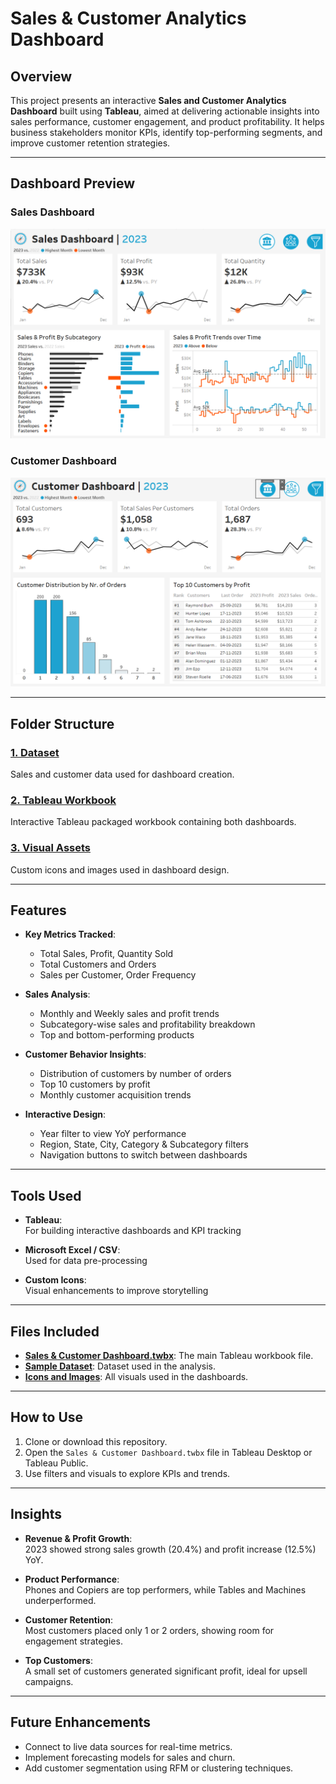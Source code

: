 # Sales & Customer Analytics Dashboard

## Overview
This project presents an interactive **Sales and Customer Analytics Dashboard** built using **Tableau**, aimed at delivering actionable insights into sales performance, customer engagement, and product profitability. It helps business stakeholders monitor KPIs, identify top-performing segments, and improve customer retention strategies.

---

## Dashboard Preview
### Sales Dashboard  
![Sales Dashboard](https://github.com/21BPS1591/Sales-Analysis/blob/main/Sales%20Dashboard.png)

### Customer Dashboard  
![Customer Dashboard](https://github.com/21BPS1591/Sales-Analysis/blob/main/Customer%20Dashboard.png)

---

## Folder Structure

### [1. Dataset](https://github.com/21BPS1591/Sales-Analysis/tree/main/Dataset) 
Sales and customer data used for dashboard creation.

### [2. Tableau Workbook](https://github.com/21BPS1591/Sales-Analysis/blob/main/Tableau%20Sales%20%26%20Customer%20Dashboards.twbx)
Interactive Tableau packaged workbook containing both dashboards.

### [3. Visual Assets](https://github.com/21BPS1591/Sales-Analysis/tree/main/Dashboard%20Icons)
Custom icons and images used in dashboard design.

---

## Features

- **Key Metrics Tracked**:
  - Total Sales, Profit, Quantity Sold
  - Total Customers and Orders
  - Sales per Customer, Order Frequency

- **Sales Analysis**:
  - Monthly and Weekly sales and profit trends
  - Subcategory-wise sales and profitability breakdown
  - Top and bottom-performing products

- **Customer Behavior Insights**:
  - Distribution of customers by number of orders
  - Top 10 customers by profit
  - Monthly customer acquisition trends

- **Interactive Design**:
  - Year filter to view YoY performance
  - Region, State, City, Category & Subcategory filters
  - Navigation buttons to switch between dashboards

---

## Tools Used

- **Tableau**:  
  For building interactive dashboards and KPI tracking

- **Microsoft Excel / CSV**:  
  Used for data pre-processing

- **Custom Icons**:  
  Visual enhancements to improve storytelling

---

## Files Included

- **[Sales & Customer Dashboard.twbx](https://github.com/21BPS1591/Sales-Analysis/blob/main/Tableau%20Sales%20%26%20Customer%20Dashboards.twbx)**: The main Tableau workbook file.
- **[Sample Dataset](https://github.com/21BPS1591/Sales-Analysis/tree/main/Dataset)**: Dataset used in the analysis.
- **[Icons and Images](https://github.com/21BPS1591/Sales-Analysis/tree/main/Dashboard%20Icons)**: All visuals used in the dashboards.

---

## How to Use

1. Clone or download this repository.
2. Open the `Sales & Customer Dashboard.twbx` file in Tableau Desktop or Tableau Public.
3. Use filters and visuals to explore KPIs and trends.

---

## Insights

- **Revenue & Profit Growth**:  
  2023 showed strong sales growth (20.4%) and profit increase (12.5%) YoY.

- **Product Performance**:  
  Phones and Copiers are top performers, while Tables and Machines underperformed.

- **Customer Retention**:  
  Most customers placed only 1 or 2 orders, showing room for engagement strategies.

- **Top Customers**:  
  A small set of customers generated significant profit, ideal for upsell campaigns.

---

## Future Enhancements

- Connect to live data sources for real-time metrics.
- Implement forecasting models for sales and churn.
- Add customer segmentation using RFM or clustering techniques.
